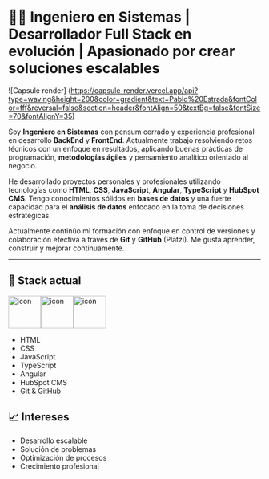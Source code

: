 # 👨‍💻 Ingeniero en Sistemas | Desarrollador Full Stack en evolución | Apasionado por crear soluciones escalables

![Capsule render] (https://capsule-render.vercel.app/api?type=waving&height=200&color=gradient&text=Pablo%20Estrada&fontColor=fff&reversal=false&section=header&fontAlign=50&textBg=false&fontSize=70&fontAlignY=35)

Soy **Ingeniero en Sistemas** con pensum cerrado y experiencia profesional en desarrollo **BackEnd** y **FrontEnd**. Actualmente trabajo resolviendo retos técnicos con un enfoque en resultados, aplicando buenas prácticas de programación, **metodologías ágiles** y pensamiento analítico orientado al negocio.

He desarrollado proyectos personales y profesionales utilizando tecnologías como **HTML**, **CSS**, **JavaScript**, **Angular**, **TypeScript** y **HubSpot CMS**. Tengo conocimientos sólidos en **bases de datos** y una fuerte capacidad para el **análisis de datos** enfocado en la toma de decisiones estratégicas.

Actualmente continúo mi formación con enfoque en control de versiones y colaboración efectiva a través de **Git** y **GitHub** (Platzi). Me gusta aprender, construir y mejorar continuamente.

---

## 🔧 Stack actual

<div style="display: flex; align-items: flex-start;">
    <img src="https://techstack-generator.vercel.app/github-icon.svg" alt="icon" width="65" height="65" />
    <img src="https://techstack-generator.vercel.app/js-icon.svg" alt="icon" width="65" height="65" />
    <img src="https://techstack-generator.vercel.app/ts-icon.svg" alt="icon" width="65" height="65" />
</div>

- HTML
- CSS
- JavaScript
- TypeScript
- Angular
- HubSpot CMS
- Git & GitHub

## 📈 Intereses
- Desarrollo escalable
- Solución de problemas
- Optimización de procesos
- Crecimiento profesional
